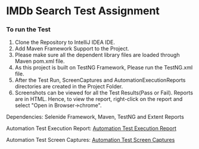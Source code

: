 # IMDb Search Test Assignment

### To run the Test
1. Clone the Repository to IntelliJ IDEA IDE.
2. Add Maven Framework Support to the Project.
3. Please make sure all the dependent library files are loaded through Maven pom.xml file.
4. As this project is built on TestNG Framework, Please run the TestNG.xml file.
5. After the Test Run, ScreenCaptures and AutomationExecutionReports directories are created in the Project Folder.
6. Screenshots can be viewed for all the Test Results(Pass or Fail). Reports are in HTML. Hence, to view the report,
right-click on the report and select "Open in Browser->chrome".

Dependencies:
Selenide Framework, 
Maven, 
TestNG and 
Extent Reports

Automation Test Execution Report:
[Automation Test Execution Report](https://github.com/Sriram058/IMDbAssignment/tree/master/AutomationExecutionReports/AutomationExecutionReport_2020_04_21_11_09_32.html)

Automation Test Screen Captures:
[Automation Test Screen Captures](https://github.com/Sriram058/IMDbAssignment/tree/master/ScreenCaptures/)


